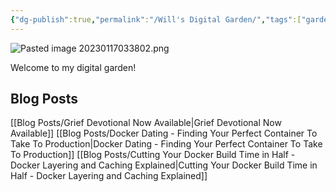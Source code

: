 ```yaml
---
{"dg-publish":true,"permalink":"/Will's Digital Garden/","tags":["gardenEntry"]}
---
```



![Pasted image 20230117033802.png](/img/user/000%20LifeOS/090%20Extras/Images/Pasted%20image%2020230117033802.png)

Welcome to my digital garden! 

## Blog Posts
[[Blog Posts/Grief Devotional Now Available\|Grief Devotional Now Available]]
[[Blog Posts/Docker Dating - Finding Your Perfect Container To Take To Production\|Docker Dating - Finding Your Perfect Container To Take To Production]]
[[Blog Posts/Cutting Your Docker Build Time in Half - Docker Layering and Caching Explained\|Cutting Your Docker Build Time in Half - Docker Layering and Caching Explained]]



